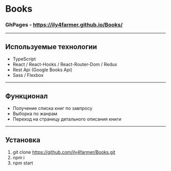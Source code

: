 # Books

### GhPages - https://ily4farmer.github.io/Books/
---
## Используемые технологии
* TypeScript
* React / React-Hooks / React-Router-Dom / Redux
* Rest Api (Google Books Api)
* Sass / Flexbox
---
## Функционал
* Получение списка книг по завпросу
* Выборка по жанрам
* Переход на страницу детального описания книги 
---
## Установка
1. git clone https://github.com/ily4farmer/Books.git
2. npm i
3. npm start